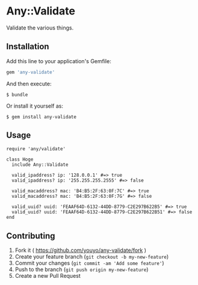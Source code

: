 # Any::Validate

Validate the various things.

## Installation

Add this line to your application's Gemfile:

```ruby
gem 'any-validate'
```

And then execute:

    $ bundle

Or install it yourself as:

    $ gem install any-validate

## Usage

```
require 'any/validate'

class Hoge
  include Any::Validate

  valid_ipaddress? ip: '128.0.0.1' #=> true
  valid_ipaddress? ip: '255.255.255.2555' #=> false

  valid_macaddress? mac: 'B4:B5:2F:63:0F:7C' #=> true
  valid_macaddress? mac: 'B4:B5:2F:63:0F:7G' #=> false

  valid_uuid? uuid: 'FEAAF64D-6132-44DD-8779-C2E297B622B5' #=> true
  valid_uuid? uuid: 'FEAAF64D-6132-44DD-8779-C2E297B622B51' #=> false
end
```

## Contributing

1. Fork it ( https://github.com/youyo/any-validate/fork )
2. Create your feature branch (`git checkout -b my-new-feature`)
3. Commit your changes (`git commit -am 'Add some feature'`)
4. Push to the branch (`git push origin my-new-feature`)
5. Create a new Pull Request
